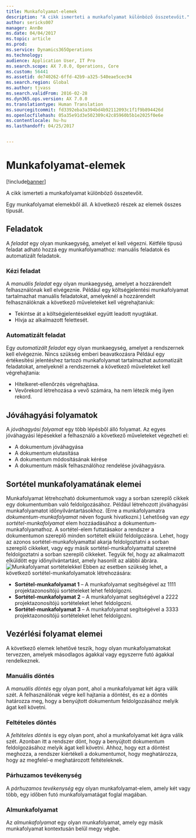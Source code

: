 ```yaml
---
title: Munkafolyamat-elemek
description: "A cikk ismerteti a munkafolyamat különböző összetevőit."
author: sericks007
manager: AnnBe
ms.date: 04/04/2017
ms.topic: article
ms.prod: 
ms.service: Dynamics365Operations
ms.technology: 
audience: Application User, IT Pro
ms.search.scope: AX 7.0.0, Operations, Core
ms.custom: 56441
ms.assetid: de740262-6ffd-42b9-a325-540eae5cec94
ms.search.region: Global
ms.author: tjvass
ms.search.validFrom: 2016-02-28
ms.dyn365.ops.version: AX 7.0.0
ms.translationtype: Human Translation
ms.sourcegitcommit: fd3392eba3a394bd4b92112093c1f1f9b894426d
ms.openlocfilehash: 05a35e91d3e502309c42c85960b5b1e2025f0e6e
ms.contentlocale: hu-hu
ms.lasthandoff: 04/25/2017


---
```


# <a name="workflow-elements"></a>Munkafolyamat-elemek

[!include[banner](../includes/banner.md)]


A cikk ismerteti a munkafolyamat különböző összetevőit.

Egy munkafolyamat elemekből áll. A következő részek az elemek összes típusát.

## <a name="tasks"></a>Feladatok
A *feladat* egy olyan munkaegység, amelyet el kell végezni. Kétféle típusú feladat adható hozzá egy munkafolyamathoz: manuális feladatok és automatizált feladatok.

### <a name="manual-task"></a>Kézi feladat

A *manuális feladat* egy olyan munkaegység, amelyet a hozzárendelt felhasználónak kell elvégeznie. Például egy költségjelentési munkafolyamat tartalmazhat manuális feladatokat, amelyeknél a hozzárendelt felhasználóknak a következő műveleteket kell végrehajtaniuk:

-   Tekintse át a költségjelentésekkel együtt leadott nyugtákat.
-   Hívja az alkalmazott felettesét.

### <a name="automated-task"></a>Automatizált feladat

Egy *automatizált feladat* egy olyan munkaegység, amelyet a rendszernek kell elvégeznie. Nincs szükség emberi beavatkozásra Például egy értékesítési jelentéshez tartozó munkafolyamat tartalmazhat automatizált feladatokat, amelyeknél a rendszernek a következő műveleteket kell végrehajtania:

-   Hitelkeret-ellenőrzés végrehajtása.
-   Vevőrekord létrehozása a vevő számára, ha nem létezik még ilyen rekord.

## <a name="approval-processes"></a>Jóváhagyási folyamatok
A *jóváhagyási folyamat* egy több lépésből álló folyamat. Az egyes jóváhagyási lépésekkel a felhasználó a következő műveleteket végezheti el:

-   A dokumentum jóváhagyása
-   A dokumentum elutasítása
-   A dokumentum módosításának kérése
-   A dokumentum másik felhasználóhoz rendelése jóváhagyásra.

## <a name="lineitem-workflow-elements"></a>Sortétel munkafolyamatának elemei
Munkafolyamat létrehozható dokumentumok vagy a sorban szereplő cikkek egy dokumentumban való feldolgozásához. Például létrehozott jóváhagyási munkafolyamatot időnyilvántartásokhoz. (Erre a munkafolyamatra *dokumentum-munkafolyamat* néven fogunk hivatkozni.) Lehetőség van *egy sortétel-munkafolyamat* elem hozzáadásához a dokumentum-munkafolyamathoz. A sortétel-elem futtatásakor a rendszer a dokumentumon szereplő minden sortételt elküld feldolgozásra. Lehet, hogy az azonos sortétel-munkafolyamattal akarja feldolgoztatni a sorban szereplő cikkeket, vagy egy másik sortétel-munkafolyamattal szeretné feldolgoztatni a sorban szereplő cikkeket. Tegyük fel, hogy az alkalmazott elküldött egy időnyilvántartást, amely hasonlít az alábbi ábrára. ![Munkafolyamat sortételekkel](./media/workflow_lineitemworkflow.gif) Ebben az esetben szükség lehet, a következő sortétel-munkafolyamatok létrehozására:

-   **Sortétel-munkafolyamat 1** – A munkafolyamat segítségével az 1111 projektazonosítójú sortételeket lehet feldolgozni.
-   **Sortétel-munkafolyamat 2** – A munkafolyamat segítségével a 2222 projektazonosítójú sortételeket lehet feldolgozni.
-   **Sortétel-munkafolyamat 3** – A munkafolyamat segítségével a 3333 projektazonosítójú sortételeket lehet feldolgozni.

## <a name="flowcontrol-elements"></a>Vezérlési folyamat elemei
A következő elemek lehetővé teszik, hogy olyan munkafolyamatokat tervezzen, amelyek másodlagos ágakkal vagy egyszerre futó ágakkal rendelkeznek.

### <a name="manual-decision"></a>Manuális döntés

A *manuális döntés* egy olyan pont, ahol a munkafolyamat két ágra válik szét. A felhasználónak végre kell hajtania a döntést, és ez a döntés határozza meg, hogy a benyújtott dokumentum feldolgozásához melyik ágat kell követni.

### <a name="conditional-decision"></a>Feltételes döntés

A *feltételes döntés* is egy olyan pont, ahol a munkafolyamat két ágra válik szét. Azonban itt a rendszer dönt, hogy a benyújtott dokumentum feldolgozásához melyik ágat kell követni. Ahhoz, hogy ezt a döntést meghozza, a rendszer kiértékeli a dokumentumot, hogy meghatározza, hogy az megfelel-e meghatározott feltételeknek.

### <a name="parallel-activity"></a>Párhuzamos tevékenység

A *párhuzamos tevékenység* egy olyan munkafolyamat-elem, amely két vagy több, egy időben futó munkafolyamatágat foglal magában.

### <a name="subworkflow"></a>Almunkafolyamat

Az *almunkafolyamat* egy olyan munkafolyamat, amely egy másik munkafolyamat kontextusán belül megy végbe.




